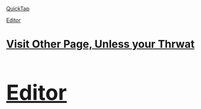 [QuickTap](https://bedirgonul.github.io)

[Editor](https://github.com/BedirGonul/BedirGonul.github.io/edit/main/README.md)


<a href="https://bedirgonul.github.io/layout.html"><h1>Visit Other Page, Unless your Thrwat<h1/></a>

[Editor](https://github.com/BedirGonul/BedirGonul.github.io/edit/main/README.md)

